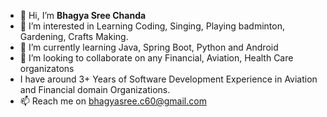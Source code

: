 - 👋 Hi, I’m **Bhagya Sree Chanda**
- 👀 I’m interested in Learning Coding, Singing, Playing badminton, Gardening, Crafts Making.
- 🌱 I’m currently learning Java, Spring Boot, Python and Android
- 💞️ I’m looking to collaborate on any Financial, Aviation, Health Care organizatons
- I have around 3+ Years of Software Development Experience in Aviation and Financial domain Organizations.
- 📫 Reach me on bhagyasree.c60@gmail.com

<!---
bhagyasree2895/bhagyasree2895 is a ✨ special ✨ repository because its `README.md` (this file) appears on your GitHub profile.
You can click the Preview link to take a look at your changes.
--->
